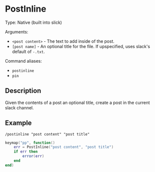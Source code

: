 # PostInline

Type: Native (built into slick)

Arguments:
- `<post content>` - The text to add inside of the post.
- `[post name]` - An optional title for the file. If upspecified, uses slack's default of `-.txt`.

Command aliases:
- `postinline`
- `pin`

## Description

Given the contents of a post an optional title, create a post in the current slack channel.

## Example

`/postinline "post content" "post title"`

```lua
keymap("pp", function()
	err = PostInline("post content", "post title")
	if err then
		error(err)
	end
end)
```
